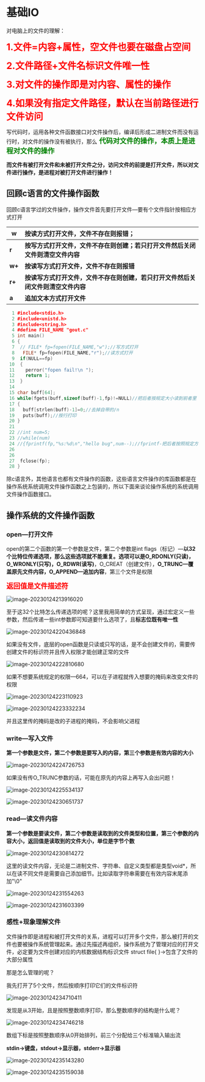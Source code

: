 # 基础IO

对电脑上的文件的理解：

<font size=5 color="red"> **1.文件=内容+属性，空文件也要在磁盘占空间**</font>

<font size=5 color="red"> **2.文件路径+文件名标识文件唯一性**</font>

<font size=5 color="red"> **3.对文件的操作即是对内容、属性的操作**</font>

<font size=5 color="red"> **4.如果没有指定文件路径，默认在当前路径进行文件访问**</font>

写代码时，运用各种文件函数接口对文件操作后，编译后形成二进制文件而没有运行时，对文件的操作没有被执行，那么<font size=4 color="green"> **代码对文件的操作，本质上是进程对文件的操作**</font>

**而文件有被打开文件和未被打开文件之分，访问文件的前提是打开文件，所以对文件进行操作，是进程对被打开文件进行操作！**

## 回顾c语言的文件操作函数

回顾c语言学过的文件操作，操作文件首先要打开文件—要有个文件指针按相应方式打开

| **w**  | **按读方式打开文件，文件不存在则报错；**                     |
| ------ | :----------------------------------------------------------- |
| **r**  | **按写方式打开文件，文件不存在则创建；若只打开文件然后关闭文件则清空文件内容** |
| **w+** | **按读写方式打开文件，文件不存在则报错**                     |
| **r+** | **按读写方式打开文件，文件不存在则创建，若只打开文件然后关闭文件则清空文件内容** |
| **a**  | **追加文本方式打开文件**                                     |

```cpp
  1 #include<stdio.h>
  2 #include<unistd.h>
  3 #include<string.h>
  4 #define FILE_NAME "gout.c"
  5 int main()
  6 {
  7  // FILE* fp=fopen(FILE_NAME,"w");//写方式打开
  8   FILE* fp=fopen(FILE_NAME,"r");//读方式打开
  9  if(NULL==fp)
 10  {
 11    perror("fopen fail!\n ");
 12    return 1;
 13  }
 14 
 15 char buff[64];
 16 while(fgets(buff,sizeof(buff)-1,fp)!=NULL)//把后者按规定大小读到前者里
 17 {
 18   buff[strlen(buff)-1]=0;//去掉自带的/n
 19   puts(buff);//按行打印
 20 }
 21 
 22 //int num=5;
 23 //while(num)
 24 //{fprintf(fp,"%s:%d\n","hello bug",num--);//fprintf-把后者按照规定方式写入.  25 //}
 26                                                                              
 26 
 27  fclose(fp);
 28 } 
```

除c语言外，其他语言也都有文件操作的函数，这些语言文件操作的库函数都是在操作系统系统调用文件操作函数之上包装的，所以下面来谈论操作系统的系统调用文件操作函数接口。

## 操作系统的文件操作函数

### open—打开文件

open的第二个函数的第一个参数是文件，第二个参数是int flags（标记）—**以32个比特位传递选项，那么这些选项就不能重复。选项可以是O_RDONLY(只读)，O_WRONLY(只写)，O_RDWR(读写)**，O_CREAT（创建文件），**O_TRUNC—覆盖原先文件内容，O_APPEND—追加内容**，第三个文件是权限

<font size=4 color="red">**返回值是文件描述符**</font>

![image-20230124213916020](https://non1.oss-cn-guangzhou.aliyuncs.com/write1/202301242139271.png)

至于这32个比特怎么传递选项的呢？这里我用简单的方式呈现，通过宏定义一些参数，然后传递一些int参数即可知道要什么选项了，且**标志位既有唯一性**

![image-20230124220436848](https://non1.oss-cn-guangzhou.aliyuncs.com/write1/202301242204761.png)

如果没有文件，底层的open函数是只读或只写的话，是不会创建文件的，需要传创建文件的标识符并且传入权限才能创建正常的文件

![image-20230124222810680](https://non1.oss-cn-guangzhou.aliyuncs.com/write1/202301242228192.png)

如果不想要系统规定的权限—664，可以在子进程就传入想要的掩码来改变文件的权限

![image-20230124223110923](https://non1.oss-cn-guangzhou.aliyuncs.com/write1/202301242231345.png)

![image-20230124223332234](https://non1.oss-cn-guangzhou.aliyuncs.com/write1/202301242233186.png)

并且这里传的掩码是改的子进程的掩码，不会影响父进程

### write—写入文件

**第一个参数是文件，第二个参数是要写入的内容，第三个参数是有效内容的大小**

![image-20230124224726753](https://non1.oss-cn-guangzhou.aliyuncs.com/write1/202301242247706.png)

如果没有传O_TRUNC参数的话，可能在原先的内容上再写入会出问题！

![image-20230124225534137](https://non1.oss-cn-guangzhou.aliyuncs.com/write1/202301242255229.png)

![image-20230124230651737](https://non1.oss-cn-guangzhou.aliyuncs.com/write1/202301242306640.png)

### read—读文件内容

**第一个参数是要读文件，第二个参数是读取到的文件类型和位置，第三个参数的内容大小，返回值是读取到的文件大小，单位是字节个数**

![image-20230124230814272](https://non1.oss-cn-guangzhou.aliyuncs.com/write1/202301242308066.png)

这里的读文件内容，无论是二进制文件、字符串、自定义类型都是类型void*，所以在读不同文件是需要自己添加细节。比如读取字符串需要在有效内容末尾添加"\0"

![image-20230124231554263](https://non1.oss-cn-guangzhou.aliyuncs.com/write1/202301242315040.png)

![image-20230124231603399](https://non1.oss-cn-guangzhou.aliyuncs.com/write1/202301242316988.png)

### 感性+现象理解文件

文件操作即是进程和被打开文件的关系，进程可以打开多个文件，那么被打开的文件也要被操作系统管理起来。通过先描述再组织，操作系统为了管理对应的打开文件，必定要为文件创建对应的内核数据结构标识文件                   struct file{  }->包含了文件的大部分属性

那是怎么管理的呢？

我先打开了5个文件，然后按顺序打印它们的文件标识符

![image-20230124234710411](https://non1.oss-cn-guangzhou.aliyuncs.com/write1/202301242347324.png)

发现是从3开始，且是按照整数顺序打印，那么整数顺序的结构是什么呢？

![image-20230124234746218](https://non1.oss-cn-guangzhou.aliyuncs.com/write1/202301242347208.png)

数组下标是按照整数顺序从0开始排列，前三个分配给三个标准输入输出流

**stdin->键盘，stdout->显示器，stderr->显示器**

![image-20230124235143280](https://non1.oss-cn-guangzhou.aliyuncs.com/write1/202301242351231.png)

![image-20230124235159038](https://non1.oss-cn-guangzhou.aliyuncs.com/write1/202301242352875.png)